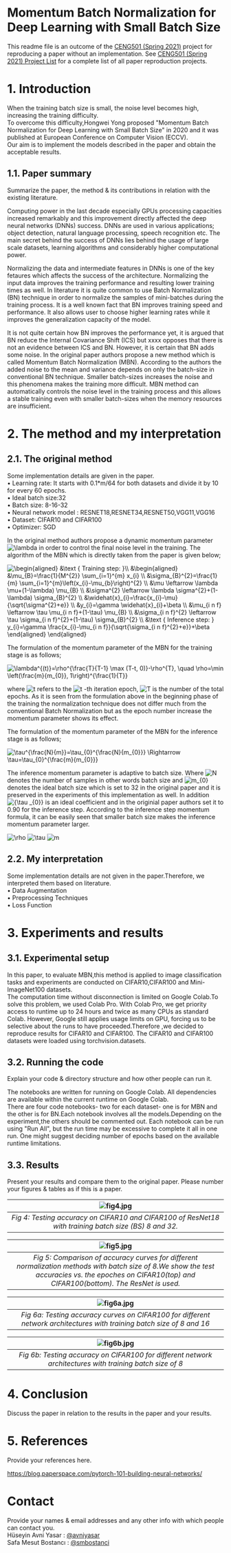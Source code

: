 # Momentum Batch Normalization for Deep Learning with Small Batch Size

This readme file is an outcome of the [CENG501 (Spring 2021)](http://kovan.ceng.metu.edu.tr/~sinan/DL/) project for reproducing a paper without an implementation. See [CENG501 (Spring 2021) Project List](https://github.com/sinankalkan/CENG501-Spring2021) for a complete list of all paper reproduction projects.

# 1. Introduction

<!--- Introduce the paper (inc. where it is published) and describe your goal (reproducibility).-->
When the training batch size is small, the noise level becomes high, increasing the training difficulty.\
To overcome this difficulty,Hongwei Yong proposed "Momentum Batch Normalization for Deep Learning with Small Batch Size" in 2020 and it was published at European Conference on Computer Vision (ECCV).\
Our aim is to implement the models described in the paper and obtain the acceptable results.

## 1.1. Paper summary

Summarize the paper, the method & its contributions in relation with the existing literature.

Computing power in the last decade especially GPUs processing capacities increased remarkably and this improvement directly affected the deep neural networks (DNNs) success.  DNNs are used in various applications; object detection, natural language processing, speech recognition etc. The main secret behind the success of DNNs lies behind the usage of large scale datasets, learning algorithms and considerably higher computational power.

Normalizing the data and intermediate features in DNNs is one of the key fetaures which affects the success of the architecture. Normalizing the input data improves the training performance and resulting lower training times as well. In literature it is quite common to use Batch Normalization (BN) technique in order to normalize the samples of mini-batches during the training process. It is a well known fact that BN improves training speed and performance. It also allows user to choose higher learning rates while it improves the generalization capacity of the model.

It is not quite certain how BN improves the performance yet, it is argued that BN reduce the Internal Covariance Shift (ICS) but xxxx opposes that there is not an evidence between ICS and BN. However, it is certain that BN adds some noise. In the original paper authors propose a new method which is called Momentum Batch Normalization (MBN). According to the authors the added noise to the mean and variance depends on only the batch-size in conventional BN technique. Smaller batch-sizes increases the noise and this phenomena makes the training more difficult. MBN method can automatically controls the noise level in the training process and this allows a stable training even with smaller batch-sizes when the memory resources are insufficient. 


# 2. The method and my interpretation

## 2.1. The original method

<!--- Explain the original method.\ -->
Some implementation details are given in the paper.\
•	Learning rate: It starts with 0.1*m/64 for both datasets and divide it by 10 for every 60 epochs.\
•	Ideal batch size:32 \
•	Batch size: 8-16-32 \
•	Neural network model : RESNET18,RESNET34,RESNET50,VGG11,VGG16 \
•	Dataset: CIFAR10 and CIFAR100 \
•	Optimizer: SGD 

In the original method authors propose a dynamic momentum parameter <img src="https://latex.codecogs.com/gif.latex?\lambda" title="\lambda" /> in order to control the final noise level in the training. The algorithm of the MBN which is directly taken from the paper is given below;

<img src="https://latex.codecogs.com/gif.latex?\begin{aligned}&space;&\text&space;{&space;Training&space;step:&space;}\\&space;&\begin{aligned}&space;&\mu_{B}=\frac{1}{M^{2}}&space;\sum_{i=1}^{m}&space;x_{i}&space;\\&space;&\sigma_{B}^{2}=\frac{1}{m}&space;\sum_{i=1}^{m}\left(x_{i}-\mu_{b}\right)^{2}&space;\\&space;&\mu&space;\leftarrow&space;\lambda&space;\mu&plus;(1-\lambda)&space;\mu_{B}&space;\\&space;&\sigma^{2}&space;\leftarrow&space;\lambda&space;\sigma^{2}&plus;(1-\lambda)&space;\sigma_{B}^{2}&space;\\&space;&\widehat{x}_{i}=\frac{x_{i}-\mu}{\sqrt{\sigma^{2}&plus;e}}&space;\\&space;&y_{i}=\gamma&space;\widehat{x}_{i}&plus;\beta&space;\\&space;&\mu_{i&space;n&space;f}&space;\leftarrow&space;\tau&space;\mu_{i&space;n&space;f}&plus;(1-\tau)&space;\mu_{B}&space;\\&space;&\sigma_{i&space;n&space;f}^{2}&space;\leftarrow&space;\tau&space;\sigma_{i&space;n&space;f}^{2}&plus;(1-\tau)&space;\sigma_{B}^{2}&space;\\&space;&\text&space;{&space;Inference&space;step:&space;}&space;y_{i}=\gamma&space;\frac{x_{i}-\mu_{i&space;n&space;f}}{\sqrt{\sigma_{i&space;n&space;f}^{2}&plus;e}}&plus;\beta&space;\end{aligned}&space;\end{aligned}" title="\begin{aligned} &\text { Training step: }\\ &\begin{aligned} &\mu_{B}=\frac{1}{M^{2}} \sum_{i=1}^{m} x_{i} \\ &\sigma_{B}^{2}=\frac{1}{m} \sum_{i=1}^{m}\left(x_{i}-\mu_{b}\right)^{2} \\ &\mu \leftarrow \lambda \mu+(1-\lambda) \mu_{B} \\ &\sigma^{2} \leftarrow \lambda \sigma^{2}+(1-\lambda) \sigma_{B}^{2} \\ &\widehat{x}_{i}=\frac{x_{i}-\mu}{\sqrt{\sigma^{2}+e}} \\ &y_{i}=\gamma \widehat{x}_{i}+\beta \\ &\mu_{i n f} \leftarrow \tau \mu_{i n f}+(1-\tau) \mu_{B} \\ &\sigma_{i n f}^{2} \leftarrow \tau \sigma_{i n f}^{2}+(1-\tau) \sigma_{B}^{2} \\ &\text { Inference step: } y_{i}=\gamma \frac{x_{i}-\mu_{i n f}}{\sqrt{\sigma_{i n f}^{2}+e}}+\beta \end{aligned} \end{aligned}" />

The formulation of the momentum parameter of the MBN for the training stage is as follows;

<img src="https://latex.codecogs.com/gif.latex?\lambda^{(t)}=\rho^{\frac{T}{T-1}&space;\max&space;(T-t,&space;0)}-\rho^{T},&space;\quad&space;\rho=\min&space;\left(\frac{m}{m_{0}},&space;1\right)^{\frac{1}{T}}" title="\lambda^{(t)}=\rho^{\frac{T}{T-1} \max (T-t, 0)}-\rho^{T}, \quad \rho=\min \left(\frac{m}{m_{0}}, 1\right)^{\frac{1}{T}}" />

where <img src="https://latex.codecogs.com/gif.latex?t" title="t" /> refers to the <img src="https://latex.codecogs.com/gif.latex?t" title="t" /> -th iteration epoch, <img src="https://latex.codecogs.com/gif.latex?T" title="T" /> is the number of the total epochs. As it is seen from the formulation above in the beginning phase of the training the normalization technique does not differ much from the conventional Batch Normalization but as the epoch number increase the momentum parameter shows its effect. 

The formulation of the momentum parameter of the MBN for the inference stage is as follows;

<img src="https://latex.codecogs.com/gif.latex?\tau^{\frac{N}{m}}=\tau_{0}^{\frac{N}{m_{0}}}&space;\Rightarrow&space;\tau=\tau_{0}^{\frac{m}{m_{0}}}" title="\tau^{\frac{N}{m}}=\tau_{0}^{\frac{N}{m_{0}}} \Rightarrow \tau=\tau_{0}^{\frac{m}{m_{0}}}" />

The inference momentum parameter is adaptive to batch size. Where <img src="https://latex.codecogs.com/gif.latex?m" title="N" /> denotes the number of samples in other words batch size and <img src="https://latex.codecogs.com/gif.latex?m_{0}" title="m_{0}" /> denotes the ideal batch size which is set to 32 in the original paper and it is preserved in the experiments of this implementation as well. In addition <img src="https://latex.codecogs.com/gif.latex?{\tau&space;_{0}}" title="{\tau _{0}}" /> is an ideal coefficient and in the originial paper authors set it to 0.90 for the inference step. According to the inference step momentum formula, it can be easily seen that smaller batch size makes the inference momentum parameter larger. 



<img src="https://latex.codecogs.com/gif.latex?\rho" title="\rho" />

<img src="https://latex.codecogs.com/gif.latex?\tau" title="\tau" />

<img src="https://latex.codecogs.com/gif.latex?m" title="m" />







## 2.2. My interpretation 

<!--- Explain the parts that were not clearly explained in the original paper and how you interpreted them.-->
Some implementation details are not given in the paper.Therefore, we interpreted them based on literature. \
•	Data Augmentation\
•	Preprocessing Techniques\
•	Loss Function

# 3. Experiments and results

## 3.1. Experimental setup

<!--- Describe the setup of the original paper and whether you changed any settings.
With Colab Pro you get priority access to high-memory VMs. These VMs generally have double the memory of standard Colab VMs, and twice as many CPUs. You will be able to access a notebook setting to enable high-memory VMs once you are subscribed.-->
<!--- The computation time without disconnection is limited on Google Colab.To solve this problem,we used Colab Pro.With Colab Pro,we get priority access to runtime up to 24 hours and twice as many CPUs compared to standard Colab.However,virtual resources are still limited due to Colab policy.However,Google still apply usage limits on GPU and this forces us to be selective about the runs to be proceeded-->
<!---  Google needs to maintain the flexibility to adjust usage limits and the availability of hardware on the fly. -->
In this paper, to evaluate MBN,this method is applied to image classification tasks and experiments are conducted on CIFAR10,CIFAR100 and  Mini-ImageNet100 datasets.\
The computation time without disconnection is limited on Google Colab.To solve this problem, we used Colab Pro. With Colab Pro, we get priority access to runtime up to 24 hours and twice as many CPUs as standard Colab.  However, Google still applies usage limits on GPU, forcing us to be selective about the runs to have proceeded.Therefore ,we decided to reproduce results for CIFAR10 and CIFAR100.
The CIFAR10 and CIFAR100 datasets were loaded using torchvision.datasets.
## 3.2. Running the code

Explain your code & directory structure and how other people can run it.

The notebooks are written for running on Google Colab. All dependencies are available within the current runtime on Google Colab.\
There are four code notebooks- two for each dataset- one is for MBN and the other is for BN.Each notebook involves all the models.Depending on the experiment,the others should be commented out. Each notebook can be run using "Run All", but the run time may be excessive to complete it all in one run. One might suggest deciding number of epochs based on the available runtime limitations.

## 3.3. Results

Present your results and compare them to the original paper. Please number your figures & tables as if this is a paper.

<!---
| ![fig4.jpg](https://user-images.githubusercontent.com/86877356/126894727-e119b037-d039-4173-b9de-58625b7304e8.png) | 
|:--:| 
| *Fig 4: Testing accuracy on CIFAR10 and CIFAR100 of ResNet18 with training batch size (BS) 8 and 32.* |
-->

| ![fig4.jpg](https://user-images.githubusercontent.com/86877356/127033391-a8138ded-9496-4c7a-8371-ed23881eeb90.png) | 
|:--:| 
| *Fig 4: Testing accuracy on CIFAR10 and CIFAR100 of ResNet18 with training batch size (BS) 8 and 32.* |



| ![fig5.jpg](https://user-images.githubusercontent.com/86877356/126895343-f17f62e0-db71-4999-aa6b-60b924377ef0.png) | 
|:--:| 
| *Fig 5: Comparison of accuracy curves for different normalization methods with  batch size of 8.We show the test accuracies vs. the epoches  on CIFAR10(top) and CIFAR100(bottom). The ResNet is used.* |






| ![fig6a.jpg](https://user-images.githubusercontent.com/86877356/127190495-a1a7d4a6-46ad-44c2-91b7-d5fbcf48c320.jpg) | 
|:--:| 
| *Fig 6a: Testing accuracy curves on CIFAR100 for different network architectures with training batch size of 8 and 16* |

<!---
| ![fig6a.jpg](https://user-images.githubusercontent.com/86877356/127048299-710a1bde-9398-4811-af21-8b5a34cc69e5.png) | 
|:--:| 
| *Fig 6a: Testing accuracy curves on CIFAR100 for different network architectures with training batch size of 8 and 16* |


| ![fig6a.jpg](https://user-images.githubusercontent.com/86877356/127045192-7586b030-8608-4637-a3aa-3b2aace0fe3c.png) | 
|:--:| 
| *Fig 6a: Testing accuracy curves on CIFAR100 for different network architectures with training batch size of 8 and 16* |


| ![fig6a.jpg](https://user-images.githubusercontent.com/86877356/126895471-b42fa9e4-ebe0-4f76-9575-c17fc4c99d3e.png) | 
|:--:| 
| *Fig 6a: Testing accuracy curves on CIFAR100 for different network architectures with training batch size of 8 and 16* |
-->

| ![fig6b.jpg](https://user-images.githubusercontent.com/86877356/126891348-60b4945f-9fef-4f1c-841a-66931383f8ec.png) | 
|:--:| 
| *Fig 6b: Testing accuracy on CIFAR100 for different network architectures with training batch size of 8* |




# 4. Conclusion

Discuss the paper in relation to the results in the paper and your results.

# 5. References

Provide your references here.

https://blog.paperspace.com/pytorch-101-building-neural-networks/

# Contact

Provide your names & email addresses and any other info with which people can contact you.\
Hüseyin Avni Yasar : [@avniyasar](https://github.com/avniyasar) \
Safa Mesut Bostancı : [@smbostanci](https://github.com/smbostanci)
